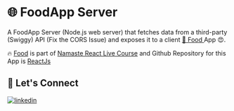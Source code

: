 # 🌐 FoodApp Server

A FoodApp Server (Node.js web server) that fetches data from a third-party (Swiggy) API (Fix the CORS Issue) and exposes it to a client [🚀 Food ](https://food-reactjss.netlify.app/) App 😍.

🔥 [Food](https://food-reactjss.netlify.app/) is part of [Namaste React Live Course](https://namastedev.com/learn/namaste-react?_aff=946684804112) and Github Repository for this App is [ReactJs](https://github.com/work-saddam/Reactjs) ️
<br/>


## 🔗 Let's Connect

[![linkedin](https://img.shields.io/badge/LinkedIn-0077B5?style=for-the-badge&logo=linkedin&logoColor=white)](https://www.linkedin.com/in/saddam-hussein786/)


